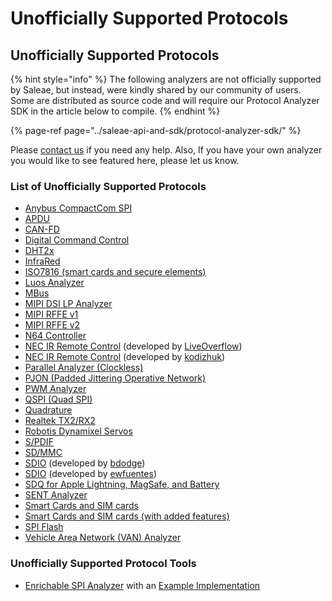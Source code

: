 # Unofficially Supported Protocols

## Unofficially Supported Protocols

{% hint style="info" %}
The following analyzers are not officially supported by Saleae, but instead, were kindly shared by our community of users. Some are distributed as source code and will require our Protocol Analyzer SDK in the article below to compile.
{% endhint %}

{% page-ref page="../saleae-api-and-sdk/protocol-analyzer-sdk/" %}

Please [contact us](https://contact.saleae.com/hc/en-us/requests/new) if you need any help. Also, If you have your own analyzer you would like to see featured here, please let us know.

### **List of Unofficially Supported Protocols**



* [Anybus CompactCom SPI](https://github.com/hms-networks/AbccSpiAnalyzer)
* [APDU](https://github.com/zwizwa/sl-apdu)
* [CAN-FD](https://github.com/acosmith/Saleae_CAN-FD_Analyser)
* [Digital Command Control](https://www.ejberg.dk/portfolio/saleae-dcc-decoder/)
* [DHT2x](https://github.com/jakeson21/DHT2xProtocolAnalyzer)
* [InfraRed](https://github.com/procule/IRAnalyzer)
* [ISO7816 \(smart cards and secure elements\)](https://github.com/nezza/ISO7816Analyzer)
* [Luos Analyzer](https://github.com/Luos-io/Analyzer)
* [MBus](https://github.com/lab11/MBusAnalzyer)
* [MIPI DSI LP Analyzer](https://github.com/stawiski/Saleae-MIPI-DSI-LP-Analyzer)
* [MIPI RFFE v1](https://github.com/alejmrm/RFFEAnalyzer)
* [MIPI RFFE v2](https://github.com/blargony/RFFEAnalyzer)
* [N64 Controller](https://github.com/lunixbochs/n64-saleae-logic)
* [NEC IR Remote Control](https://github.com/LiveOverflow/NECAnalyzer) \(developed by [LiveOverflow](https://github.com/LiveOverflow)\)
* [NEC IR Remote Control](https://github.com/kodizhuk/Salae-Logic-NEC-Analyzer) \(developed by [kodizhuk](https://github.com/kodizhuk)\)
* [Parallel Analyzer \(Clockless\)](https://github.com/Zweikeks/saleae-logic-SimpleParallelNoClock-Analyzer)
* [PJON \(Padded Jittering Operative Network\)](https://github.com/aperepel/saleae-pjon-protocol-analyzer)
* [PWM Analyzer](https://github.com/dustin/logic-pwm)
* [QSPI \(Quad SPI\)](https://github.com/dedicatedcomputing/saleae_qspi)
* [Quadrature](https://github.com/dirkx/Quadrature-Saleae-Analyser)
* [Realtek TX2/RX2](https://github.com/pzl/Saleae-Realtek-T-RX2)
* [Robotis Dynamixel Servos](https://github.com/KurtE/SaleaeDynamixelAnalyzer)
* [S/PDIF](https://github.com/pfrench42/saleae_spdif)
* [SD/MMC](https://github.com/dirker/sdmmc-analyzer)
* [SDIO](https://github.com/bdodge/SDIOanalyzer) \(developed by [bdodge](https://github.com/bdodge)\)
* [SDIO](https://github.com/ewfuentes/SaleaeSDIOAnalyzer) \(developed by [ewfuentes](https://github.com/ewfuentes)\)
* [SDQ for Apple Lightning, MagSafe, and Battery](https://github.com/nezza/SDQAnalyzer)  
* [SENT Analyzer](https://github.com/melexis/SENTAnalyzer)
* [Smart Cards and SIM cards](https://github.com/dirkx/saleae-logic-ISO7816-smartcard-Analyser)
* [Smart Cards and SIM cards \(with added features\)](https://github.com/watsug/saleae-logic-ISO7816-smartcard-Analyser)
* [SPI Flash](https://github.com/kasjer/saleae_spiflash)
* [Vehicle Area Network \(VAN\) Analyzer](https://github.com/morcibacsi/VanAnalyzer)

### Unofficially Supported Protocol Tools

* [Enrichable SPI Analyzer](https://github.com/coddingtonbear/saleae-enrichable-spi-analyzer) with an [Example Implementation](https://github.com/coddingtonbear/saleae-scriptable-spi-analyzer/blob/master/examples/custom_class.py)

